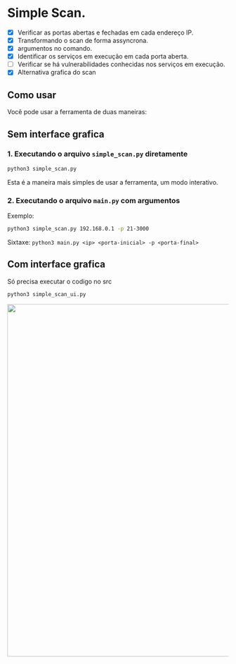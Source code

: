 # Simple Scan.  
- [X] Verificar as portas abertas e fechadas em cada endereço IP.  
- [X] Transformando o scan de forma assyncrona.
- [x] argumentos no comando.  
- [x] Identificar os serviços em execução em cada porta aberta.  
- [ ] Verificar se há vulnerabilidades conhecidas nos serviços em execução.
- [x] Alternativa grafica do scan

## Como usar
Você pode usar a ferramenta de duas maneiras:
## Sem interface grafica
### 1. Executando o arquivo `simple_scan.py` diretamente
```bash
python3 simple_scan.py
```
Esta é a maneira mais simples de usar a ferramenta, um modo interativo.

### 2. Executando o arquivo `main.py` com argumentos
Exemplo:
```bash
python3 simple_scan.py 192.168.0.1 -p 21-3000
```
Sixtaxe:
`python3 main.py <ip> <porta-inicial> -p <porta-final>`

## Com interface grafica
Só precisa executar o codigo no src

```bash
python3 simple_scan_ui.py 
```
<div aling= "center">
  <img src="https://github.com/m4rco0/simple_scan/assets/54968908/52aa130f-518d-4cd3-b409-7a613269d7fc" width= "800px">
</div>
